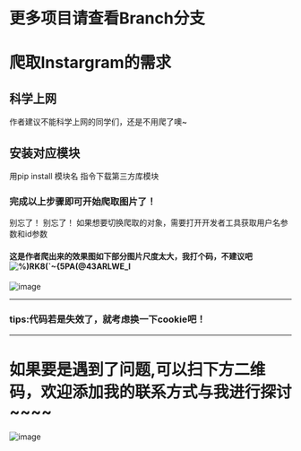 
# 更多项目请查看Branch分支

# 爬取Instargram的需求
## 科学上网
作者建议不能科学上网的同学们，还是不用爬了噢~
## 安装对应模块
用pip install 模块名 指令下载第三方库模块
### 完成以上步骤即可开始爬取图片了！
别忘了！ 别忘了！
如果想要切换爬取的对象，需要打开开发者工具获取用户名参数和id参数

#### 这是作者爬出来的效果图如下部分图片尺度太大，我打个码，不建议吧![%)RK8(`~{5PA(@43ARLWE_I](https://user-images.githubusercontent.com/65445818/195665520-5e65ffad-89e3-4912-a6f8-290245f7b63e.png)

![image](https://user-images.githubusercontent.com/65445818/195665992-a08bb748-0477-4a5a-9045-1029159ce189.png)



***
### tips:代码若是失效了，就考虑换一下cookie吧！
***

# 如果要是遇到了问题,可以扫下方二维码，欢迎添加我的联系方式与我进行探讨~~~~

![image](https://user-images.githubusercontent.com/65445818/217781908-c851009b-bbaa-4fa1-884d-c10b0cd145e0.png)
